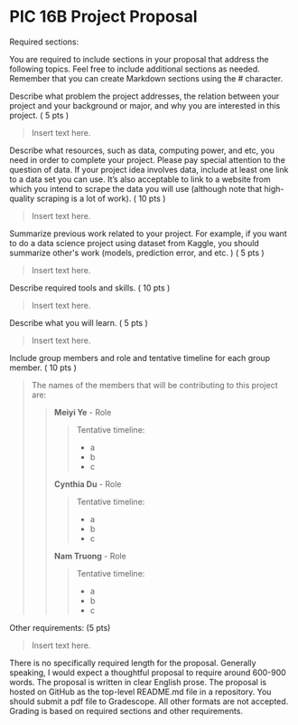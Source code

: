 # PIC 16B Project Proposal
Required sections:

You are required to include sections in your proposal that address the following topics. Feel free to include additional sections as needed. Remember that you can create Markdown sections using the # character.

Describe what problem the project addresses, the relation between your project and your background or major, and why you are interested in this project. ( 5 pts )
> Insert text here.
    
Describe what resources, such as data, computing power, and etc, you need in order to complete your project. Please pay special attention to the question of data. If your project idea involves data, include at least one link to a data set you can use. It’s also acceptable to link to a website from which you intend to scrape the data you will use (although note that high-quality scraping is a lot of work).  ( 10 pts )
> Insert text here.

Summarize previous work related to your project. For example, if you want to do a data science project using dataset from Kaggle, you should summarize other's work (models, prediction error, and etc. ) ( 5 pts )
> Insert text here.

Describe required tools and skills. ( 10 pts )
> Insert text here.

Describe what you will learn.  ( 5 pts )
> Insert text here.

Include group members and role and tentative timeline for each group member. ( 10 pts )
> The names of the members that will be contributing to this project are:
>> **Meiyi Ye** - Role  
>>> Tentative timeline:
>>> - a
>>> - b
>>> - c
>>
>> **Cynthia Du** - Role
>>> Tentative timeline:
>>> - a
>>> - b
>>> - c
>>
>> **Nam Truong** - Role
>>> Tentative timeline:
>>> - a
>>> - b
>>> - c




Other requirements: (5 pts)
> Insert text here.

There is no specifically required length for the proposal. Generally speaking, I would expect a thoughtful proposal to require around 600-900 words.
The proposal is written in clear English prose.
The proposal is hosted on GitHub as the top-level README.md file in a repository.
You should submit a pdf file to Gradescope. All other formats are not accepted.
Grading is based on required sections and other requirements.
